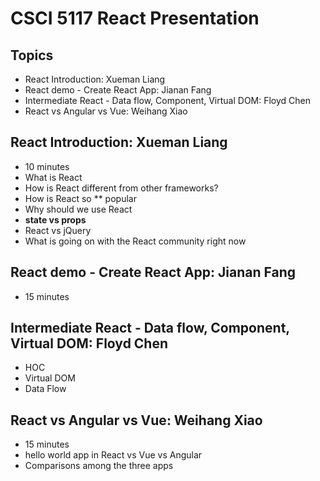 # CSCI 5117 React Presentation

## Topics
* React Introduction: Xueman Liang
* React demo - Create React App: Jianan Fang
* Intermediate React - Data flow, Component, Virtual DOM: Floyd Chen
* React vs Angular vs Vue: Weihang Xiao

## React Introduction: Xueman Liang
* 10 minutes
* What is React
* How is React different from other frameworks?
* How is React so \*\* popular
* Why should we use React
* **state vs props**
* React vs jQuery
* What is going on with the React community right now


## React demo - Create React App: Jianan Fang
* 15 minutes


## Intermediate React - Data flow, Component, Virtual DOM: Floyd Chen
* HOC
* Virtual DOM
* Data Flow

## React vs Angular vs Vue: Weihang Xiao
* 15 minutes
* hello world app in React vs Vue vs Angular
* Comparisons among the three apps